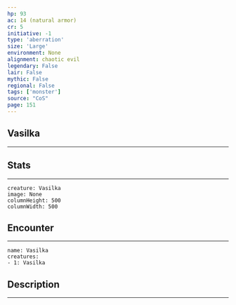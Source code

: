 ```yaml
---
hp: 93
ac: 14 (natural armor)
cr: 5
initiative: -1
type: 'aberration'    
size: 'Large'
environment: None
alignment: chaotic evil
legendary: False
lair: False
mythic: False
regional: False
tags: ['monster']
source: "CoS"
page: 151
---
```


## Vasilka
---



## Stats
---

```statblock
creature: Vasilka
image: None
columnHeight: 500
columnWidth: 500
```

## Encounter
---

```encounter-table
name: Vasilka
creatures:
- 1: Vasilka
```

## Description
---





